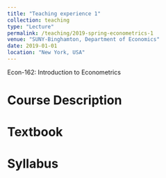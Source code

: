 ```yaml
---
title: "Teaching experience 1"
collection: teaching
type: "Lecture"
permalink: /teaching/2019-spring-econometrics-1
venue: "SUNY-Binghamton, Department of Economics"
date: 2019-01-01
location: "New York, USA"
---
```


Econ-162: Introduction to Econometrics

Course Description
======

Textbook
======

Syllabus
======
